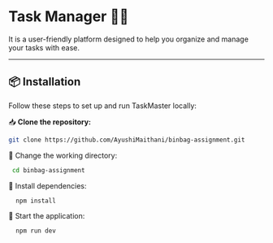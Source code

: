 # Task Manager 📝✨

It is a user-friendly platform designed to help you organize and manage your tasks with ease.

---
## 📦 Installation

Follow these steps to set up and run TaskMaster locally:

📥 **Clone the repository:**  
```bash
git clone https://github.com/AyushiMaithani/binbag-assignment.git
```
 📂 Change the working directory:
 ```bash
  cd binbag-assignment
  ```

🔧 Install dependencies:
```bash
  npm install
```

🚀 Start the application:
```bash
  npm run dev
```